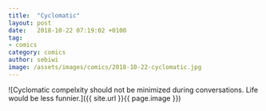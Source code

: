 ```yaml
---
title:  "Cyclomatic"
layout: post
date:   2018-10-22 07:19:02 +0100
tag:
- comics
category: comics
author: sebiwi
image: /assets/images/comics/2018-10-22-cyclomatic.jpg
---
```


![Cyclomatic compelxity should not be minimized during conversations. Life would be less funnier.]({{ site.url }}{{ page.image }})
